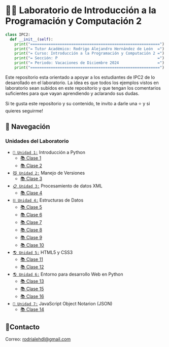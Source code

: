 # 🧑‍💻 Laboratorio de Introducción a la Programación y Computación 2

```python
class IPC2:
  def __init__(self):
    print("=========================================================")
    print("= Tutor Académico: Rodrigo Alejandro Hernández de León  =")
    print("= Curso: Introducción a la Programación y Computación 2 =")
    print("= Sección: P                                            =")
    print("= Periodo: Vacaciones de Diciembre 2024                 =")
    print("=========================================================")
```

Este repositorio esta orientado a apoyar a los estudiantes de IPC2 de lo desarollado en el laboratorio. La idea es que todos los ejemplos vistos en laboratorio sean subidos en este repositorio y que tengan los comentarios suficientes para que vayan aprendiendo y aclarando sus dudas.

Si te gusta este repositorio y su contenido, te invito a darle una ⭐️ y si quieres seguirme! 

## 🚀 Navegación

### Unidades del Laboratorio

- [`🐍 Unidad 1:`](./Unidad1/) Introducción a Python
  - [📚 Clase 1](./Unidad1/Clase1/)
  - [📚 Clase 2](./Unidad1/Clase2/)
- [`😼 Unidad 2:`](./Unidad2) Manejo de Versiones
  - [📚 Clase 3](./Unidad2)
- [`📋 Unidad 3:`](./Unidad3) Procesamiento de datos XML
  - [📚 Clase 4](./Unidad3/Clase4/)
- [`⛓️ Unidad 4:`](./Unidad4) Estructuras de Datos
  - [📚 Clase 5](./Unidad4/Clase5/)
  - [📚 Clase 6](./Unidad4/Clase6/)
  - [📚 Clase 7](./Unidad4/Clase7/)
  - [📚 Clase 8](./Unidad4/Clase8/)
  - [📚 Clase 9](./Unidad4/Clase8/)
  - [📚 Clase 10](./Unidad4/Clase10/)
- [`🌎 Unidad 5:`](./Unidad5) HTML5 y CSS3
  - [📚 Clase 11](./Unidad5/Clase11/)
  - [📚 Clase 12](./Unidad5/Clase12/)
- [`🌎 Unidad 6:`](./Unidad6) Entorno para desarrollo Web en Python
  - [📚 Clase 13](./Unidad6/Clase13/)
  - [📚 Clase 15](./Unidad6/Clase15/)
  - [📚 Clase 16](./Unidad6/Clase16/)
- [`📜 Unidad 7:`](./Unidad7) JavaScript Object Notarion (JSON)
  - [📚 Clase 14](./Unidad7/Clase14/)
## 👤Contacto

Correo: [rodrialehdl@gmail.com](rodrialehdl@gmail.com)
